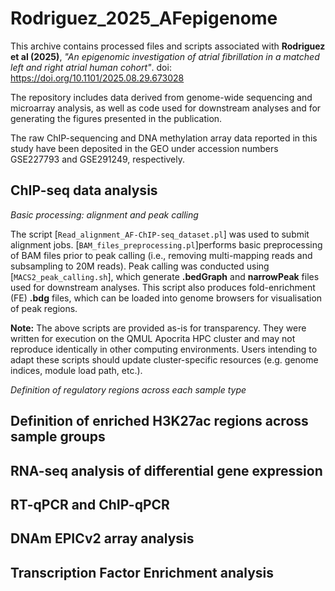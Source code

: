 # Rodriguez_2025_AFepigenome

This archive contains processed files and scripts associated with **Rodriguez et al (2025)**, *"An epigenomic investigation of atrial fibrillation in a matched left and right atrial human cohort"*. doi: https://doi.org/10.1101/2025.08.29.673028

The repository includes data derived from genome-wide sequencing and microarray analysis, as well as code used for downstream analyses and for generating the figures presented in the publication.

The raw ChIP-sequencing and DNA methylation array data reported in this study have been deposited in the GEO under accession numbers GSE227793 and GSE291249, respectively.

## ChIP-seq data analysis

*Basic processing: alignment and peak calling*

The script [`Read_alignment_AF-ChIP-seq_dataset.pl`] was used to submit alignment jobs. [`BAM_files_preprocessing.pl`]performs basic preprocessing of BAM files prior to peak calling (i.e., removing multi-mapping reads and subsampling to 20M reads). Peak calling was conducted using [`MACS2_peak_calling.sh`], which generate **.bedGraph** and **narrowPeak** files used for downstream analyses. This script also produces fold-enrichment (FE) **.bdg** files, which can be loaded into genome browsers for visualisation of peak regions.

**Note:**
The above scripts are provided as-is for transparency. They were written for execution on the QMUL Apocrita HPC cluster and may not reproduce identically in other computing environments. Users intending to adapt these scripts should update cluster-specific resources (e.g. genome indices, module load path, etc.). 

*Definition of regulatory regions across each sample type*

## Definition of enriched H3K27ac regions across sample groups

## RNA-seq analysis of differential gene expression

## RT-qPCR and ChIP-qPCR

## DNAm EPICv2 array analysis

## Transcription Factor Enrichment analysis